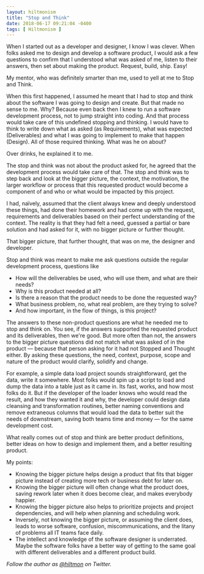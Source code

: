 ```yaml
---
layout: hiltmonism
title: "Stop and Think"
date: 2018-06-17 09:21:04 -0400
tags: [ Hiltmonism ]
---
```


When I started out as a developer and designer, I know I was clever. When folks asked me to design and develop a software product, I would ask a few questions to confirm that I understood what was asked of me, listen to their answers, then set about making the product. Request, build, ship. Easy!

My mentor, who was definitely smarter than me, used to yell at me to Stop and Think.

When this first happened, I assumed he meant that I had to stop and think about the software I was going to design and create. But that made no sense to me. Why? Because even back then I knew to run a software development process, not to jump straight into coding. And that process would take care of this undefined stopping and thinking. I would have to think to write down what as asked (as Requirements), what was expected (Deliverables) and what I was going to implement to make that happen (Design). All of those required thinking. What was he on about?

Over drinks, he explained it to me.

The stop and think was not about the product asked for, he agreed that the development process would take care of that. The stop and think was to step back and look at the bigger picture, the context, the motivation, the larger workflow or process that this requested product would become a component of and who or what would be impacted by this project.

I had, naïvely, assumed that the client always knew and deeply understood these things, had done their homework and had come up with the request, requirements and deliverables based on their perfect understanding of the context. The reality is that they had felt a need, guessed a partial or bare solution and had asked for it, with no bigger picture or further thought.

That bigger picture, that further thought, that was on me, the designer and developer.

Stop and think was meant to make me ask questions outside the regular development process, questions like

- How will the deliverables be used, who will use them, and what are their needs?
- Why is this product needed at all?
- Is there a reason that the product needs to be done the requested way?
- What business problem, no, what real problem, are they trying to solve?
- And how important, in the flow of things, is this project?

The answers to these non-product questions are what he needed me to stop and think on. You see, if the answers supported the requested product and its deliverables, then we're good. But more often than not, the answers to the bigger picture questions did not match what was asked of in the product — because that person asking for it had not Stopped and Thought either. By asking these questions, the need, context, purpose, scope and nature of the product would clarify, solidify and change.

For example, a simple data load project sounds straightforward, get the data, write it somewhere. Most folks would spin up a script to load and dump the data into a table just as it came in. Its fast, works, and how most folks do it. But if the developer of the loader knows who would read the result, and how they wanted it and why, the developer could design data cleansing and transformation routines, better naming conventions and remove extraneous columns that would load the data to better suit the needs of downstream, saving both teams time and money — for the same development cost.

What really comes out of stop and think are better product definitions, better ideas on how to design and implement them, and a better resulting product.

My points:

- Knowing the bigger picture helps design a product that fits that bigger picture instead of creating more tech or business debt for later on.
- Knowing the bigger picture will often change what the product does, saving rework later when it does become clear, and makes everybody happier.
- Knowing the bigger picture also helps to prioritize projects and project dependencies, and will help when planning and scheduling work.
- Inversely, not knowing the bigger picture, or assuming the client does, leads to worse software, confusion, miscommunications, and the litany of problems all IT teams face daily.
- The intellect and knowledge of the software designer is underrated. Maybe the software folks have a better way of getting to the same goal with different deliverables and a different product build.

*Follow the author as [@hiltmon](https://twitter.com/hiltmon) on Twitter.*
